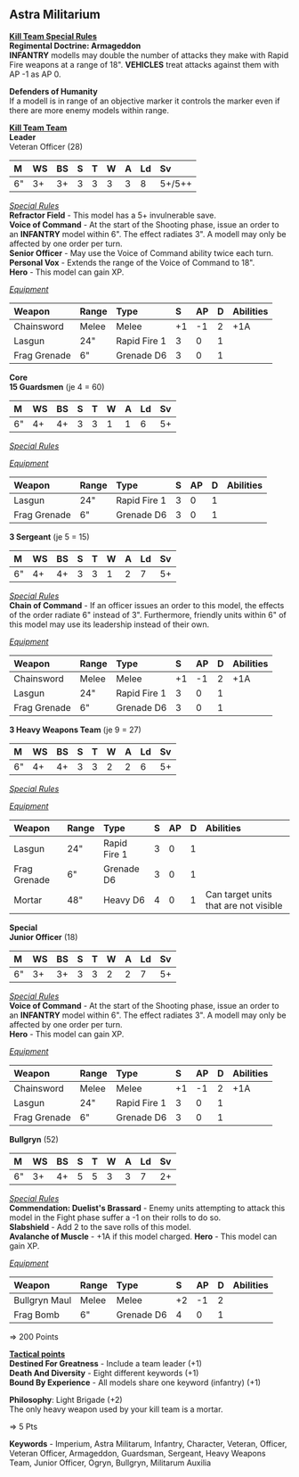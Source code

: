 ## Astra Militarium  
<ins>**Kill Team Special Rules**</ins>  
**Regimental Doctrine: Armageddon**  
**INFANTRY** modells may double the number of attacks they make with Rapid Fire weapons at a range of 18". **VEHICLES** treat attacks against them with AP -1 as AP 0.  

**Defenders of Humanity**  
If a modell is in range of an objective marker it controls the marker even if there are more enemy models within range.   

<ins>**Kill Team Team**</ins>  
**Leader**  
Veteran Officer (28)  

|M|WS|BS|S|T|W|A|Ld|Sv|
|:---|:---|:---|:---|:---|:---|:---|:---|:---|
|6"|3+|3+|3|3|3|3|8|5+/5++|

<ins>*Special Rules*</ins>  
**Refractor Field** - This model has a 5+ invulnerable save.  
**Voice of Command** - At the start of the Shooting phase, issue an order to an **INFANTRY** model within 6". The effect radiates 3". A modell may only be affected by one order per turn.  
**Senior Officer** - May use the Voice of Command ability twice each turn.  
**Personal Vox** - Extends the range of the Voice of Command to 18".  
**Hero** - This model can gain XP.  

<ins>*Equipment*</ins>  

|Weapon|Range|Type|S|AP|D|Abilities|
|:---|:---|:---|:---|:---|:---|:---|
|Chainsword|Melee|Melee|+1|-1|2|+1A|
|Lasgun|24"|Rapid Fire 1|3|0|1||
|Frag Grenade|6"|Grenade D6|3|0|1||

**Core**  
**15 Guardsmen** (je 4 = 60)  

|M|WS|BS|S|T|W|A|Ld|Sv|
|:---|:---|:---|:---|:---|:---|:---|:---|:---|
|6"|4+|4+|3|3|1|1|6|5+|

<ins>*Special Rules*</ins>   

<ins>*Equipment*</ins>  

|Weapon|Range|Type|S|AP|D|Abilities|
|:---|:---|:---|:---|:---|:---|:---|
|Lasgun|24"|Rapid Fire 1|3|0|1||
|Frag Grenade|6"|Grenade D6|3|0|1||

**3 Sergeant** (je 5 = 15)  

|M|WS|BS|S|T|W|A|Ld|Sv|
|:---|:---|:---|:---|:---|:---|:---|:---|:---|
|6"|4+|4+|3|3|1|2|7|5+|

<ins>*Special Rules*</ins>   
**Chain of Command** - If an officer issues an order to this model, the effects of the order radiate 6" instead of 3". Furthermore, friendly <regiment> units within 6" of this model may use its leadership instead of their own.

<ins>*Equipment*</ins>  

|Weapon|Range|Type|S|AP|D|Abilities|
|:---|:---|:---|:---|:---|:---|:---|
|Chainsword|Melee|Melee|+1|-1|2|+1A|
|Lasgun|24"|Rapid Fire 1|3|0|1||
|Frag Grenade|6"|Grenade D6|3|0|1||

**3 Heavy Weapons Team** (je 9 = 27)  

|M|WS|BS|S|T|W|A|Ld|Sv|
|:---|:---|:---|:---|:---|:---|:---|:---|:---|
|6"|4+|4+|3|3|2|2|6|5+|

<ins>*Special Rules*</ins>   

<ins>*Equipment*</ins>  

|Weapon|Range|Type|S|AP|D|Abilities|
|:---|:---|:---|:---|:---|:---|:---|
|Lasgun|24"|Rapid Fire 1|3|0|1||
|Frag Grenade|6"|Grenade D6|3|0|1||
|Mortar|48"|Heavy D6|4|0|1|Can target units that are not visible|

**Special**  
**Junior Officer** (18)  

|M|WS|BS|S|T|W|A|Ld|Sv|
|:---|:---|:---|:---|:---|:---|:---|:---|:---|
|6"|3+|3+|3|3|2|2|7|5+|

<ins>*Special Rules*</ins>  
**Voice of Command** - At the start of the Shooting phase, issue an order to an **INFANTRY** model within 6". The effect radiates 3". A modell may only be affected by one order per turn.  
**Hero** - This model can gain XP.  

<ins>*Equipment*</ins>  

|Weapon|Range|Type|S|AP|D|Abilities|
|:---|:---|:---|:---|:---|:---|:---|
|Chainsword|Melee|Melee|+1|-1|2|+1A|
|Lasgun|24"|Rapid Fire 1|3|0|1||
|Frag Grenade|6"|Grenade D6|3|0|1||

**Bullgryn** (52)  

|M|WS|BS|S|T|W|A|Ld|Sv|
|:---|:---|:---|:---|:---|:---|:---|:---|:---|
|6"|3+|4+|5|5|3|3|7|2+|

<ins>*Special Rules*</ins>  
**Commendation: Duelist's Brassard** - Enemy units attempting to attack this model in the Fight phase suffer a -1 on their rolls to do so.  
**Slabshield** - Add 2 to the save rolls of this model.  
**Avalanche of Muscle** - +1A if this model charged.
**Hero** - This model can gain XP.  

<ins>*Equipment*</ins>  

|Weapon|Range|Type|S|AP|D|Abilities|
|:---|:---|:---|:---|:---|:---|:---|
|Bullgryn Maul|Melee|Melee|+2|-1|2||
|Frag Bomb|6"|Grenade D6|4|0|1||

=> 200 Points


<ins>**Tactical points**</ins>  
**Destined For Greatness** - Include a team leader (+1)  
**Death And Diversity** - Eight different keywords (+1)  
**Bound By Experience** - All models share one keyword (infantry) (+1)  

**Philosophy**: Light Brigade (+2)  
The only heavy weapon used by your kill team is a mortar.

=> 5 Pts

**Keywords** - Imperium, Astra Militarum, Infantry, Character, Veteran, Officer, Veteran Officer, Armageddon, Guardsman, Sergeant, Heavy Weapons Team, Junior Officer, Ogryn, Bullgryn, Militarum Auxilia
